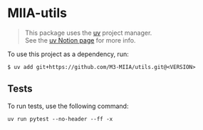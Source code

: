 MIIA-utils
==========

> This package uses the [uv] project manager. \
> See the [uv Notion page] for more info.

[uv]: https://docs.astral.sh/uv/
[uv Notion page]: https://www.notion.so/2329e5d01b7f80a6887ed0963d326ac4

To use this project as a dependency, run:
```shell
$ uv add git+https://github.com/M3-MIIA/utils.git@<VERSION>
```


Tests
-----
To run tests, use the following command:
```shell
uv run pytest --no-header --ff -x
```
